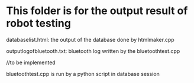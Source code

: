# This folder is for the output result of robot testing

databaselist.html: the output of the database done by htmlmaker.cpp

outputlogofbluetooth.txt: bluetooth log written by the bluetoothtest.cpp

//to be implemented

bluetoothtest.cpp is run by a python script in database session
